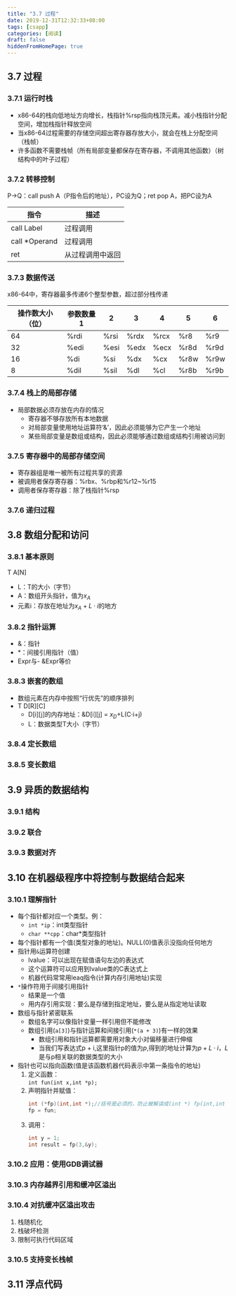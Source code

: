 ```yaml
---
title: "3.7 过程"
date: 2019-12-31T12:32:33+08:00
tags: [csapp]
categories: [阅读]
draft: false
hiddenFromHomePage: true
---
```


## 3.7 过程
### 3.7.1 运行时栈
- x86-64的栈向低地址方向增长，栈指针%rsp指向栈顶元素。减小栈指针分配空间，增加栈指针释放空间
- 当x86-64过程需要的存储空间超出寄存器存放大小，就会在栈上分配空间（栈帧）
- 许多函数不需要栈帧（所有局部变量都保存在寄存器，不调用其他函数）（树结构中的叶子过程）
### 3.7.2 转移控制
P->Q：call push A（P指令后的地址），PC设为Q；ret pop A，把PC设为A

| 指令          | 描述             |
| ------------- | ---------------- |
| call Label    | 过程调用         |
| call *Operand | 过程调用         |
| ret           | 从过程调用中返回 |
### 3.7.3 数据传送
x86-64中，寄存器最多传递6个整型参数，超过部分栈传递

| 操作数大小（位） | 参数数量1 | 2    | 3    | 4    | 5    | 6    |
| ---------------- | --------- | ---- | ---- | ---- | ---- | ---- |
| 64               | %rdi      | %rsi | %rdx | %rcx | %r8  | %r9  |
| 32               | %edi      | %esi | %edx | %ecx | %r8d | %r9d |
| 16               | %di       | %si  | %dx  | %cx  | %r8w | %r9w |
| 8                | %dil      | %sil | %dl  | %cl  | %r8b | %r9b |
### 3.7.4 栈上的局部存储
- 局部数据必须存放在内存的情况
  - 寄存器不够存放所有本地数据
  - 对局部变量使用地址运算符‘&’，因此必须能够为它产生一个地址
  - 某些局部变量是数组或结构，因此必须能够通过数组或结构引用被访问到
### 3.7.5 寄存器中的局部存储空间
- 寄存器组是唯一被所有过程共享的资源
- 被调用者保存寄存器：%rbx、%rbp和%r12~%r15
- 调用者保存寄存器：除了栈指针%rsp
### 3.7.6 递归过程

## 3.8 数组分配和访问
### 3.8.1 基本原则
T A[N]
  - L：T的大小（字节）
  - A：数组开头指针，值为$x_A$
  - 元素i：存放在地址为$x_A+L·i$的地方
### 3.8.2 指针运算
- &：指针
- *：间接引用指针（值）
- Expr与- &Expr等价
### 3.8.3 嵌套的数组
- 数组元素在内存中按照“行优先”的顺序排列
- T D[R][C]
  - D[i][j]的内存地址：&D[i][j] = $x_D$+L(C·i+j)
  - L：数据类型T大小（字节）
### 3.8.4 定长数组
### 3.8.5 变长数组

## 3.9 异质的数据结构
### 3.9.1 结构
### 3.9.2 联合
### 3.9.3 数据对齐

## 3.10 在机器级程序中将控制与数据结合起来
### 3.10.1 理解指针
- 每个指针都对应一个类型。例：
  - `int *ip`：int类型指针
  - `char **cpp`：char*类型指针
- 每个指针都有一个值(类型对象的地址)。NULL(0)值表示没指向任何地方
- 指针用`&`运算符创建
  - lvalue：可以出现在赋值语句左边的表达式
  - 这个运算符可以应用到lvalue类的C表达式上
  - 机器代码常常用leaq指令(计算内存引用地址)实现
- `*`操作符用于间接引用指针
  - 结果是一个值
  - 用内存引用实现：要么是存储到指定地址，要么是从指定地址读取
- 数组与指针紧密联系
  - 数组名字可以像指针变量一样引用但不能修改
  - 数组引用(`a[3]`)与指针运算和间接引用(`*(a + 3)`)有一样的效果
    - 数组引用和指针运算都需要用对象大小对偏移量进行伸缩
    - 当我们写表达式p + i,这里指针p的值为$p$,得到的地址计算为$p+L·i$，$L$是与p相关联的数据类型的大小
- 指针也可以指向函数(值是该函数机器代码表示中第一条指令的地址)
  1. 定义函数：  
     `int fun(int x,int *p);`
  2. 声明指针并赋值：
        ```c
        int (*fp)(int,int *);//括号是必须的，防止被解读成(int *) fp(int,int *);
        fp = fun;
        ```
  3. 调用：
        ```c
        int y = 1;
        int result = fp(3,&y);
        ```
### 3.10.2 应用：使用GDB调试器
### 3.10.3 内存越界引用和缓冲区溢出
### 3.10.4 对抗缓冲区溢出攻击
1. 栈随机化
2. 栈破坏检测
3. 限制可执行代码区域
### 3.10.5 支持变长栈帧
## 3.11 浮点代码